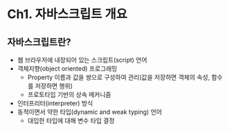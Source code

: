 # Ch1. 자바스크립트 개요

## 자바스크립트란?
* 웹 브라우저에 내장되어 있는 스크립트(script) 언어
* 객체지향(object oriented) 프로그래밍
  * Property 이름과 값을 쌍으로 구성하여 관리(값을 저장하면 객체의 속성, 함수를 저장하면 행위)
  * 프로토타입 기반의 상속 메커니즘
* 인터프리터(interpreter) 방식
* 동적이면서 약한 타입(dynamic and weak typing) 언어
  * 대입한 타입에 대해 변수 타입 결정
